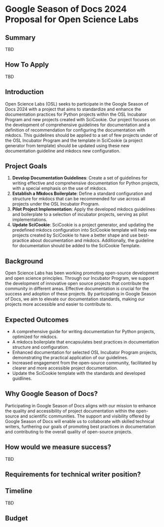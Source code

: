 # Google Season of Docs 2024 Proposal for Open Science Labs

## Summary

TBD

## How To Apply

TBD

## Introduction

Open Science Labs (OSL) seeks to participate in the Google Season of Docs 2024 with a project that aims to standardize and enhance the documentation practices for Python projects within the OSL Incubator Program and new projects created with SciCookie. Our project focuses on the development of comprehensive guidelines for documentation and a definition of recommendation for configuring the documentation with mkdocs. This guidelines should be applied to a set of few projects under of the OSL Incubator Program and the template in SciCookie (a project generator from template) should be updated using these new documentation guideline and mkdocs new configuration.

## Project Goals
1. **Develop Documentation Guidelines**: Create a set of guidelines for writing effective and comprehensive documentation for Python projects, with a special emphasis on the use of mkdocs.
2. **Establish a Mkdocs Boilerplate**: Define a standard configuration and structure for mkdocs that can be recommended for use across all projects under the OSL Incubator Program.
3. **Pilot Project Implementation**: Apply the developed mkdocs guidelines and boilerplate to a selection of incubator projects, serving as pilot implementations.
4. **Update SciCookie**: SciCookie is a project generator, and updating the predefined mkdocs configuration into SciCookie template will help new projects created by SciCookie to have a better shape and use best-practice about documentation and mkdocs. Additionally, the guideline for documentation should be added to the SciCookie Template.

## Background
Open Science Labs has been working promoting open-source development and open science principles. Through our Incubator Program, we support the development of innovative open source projects that contribute the community in different areas. Effective documentation is crucial for the success and adoption of these projects. By participating in Google Season of Docs, we aim to elevate our documentation standards, making our projects more accessible and easier to contribute to.

## Expected Outcomes
- A comprehensive guide for writing documentation for Python projects, optimized for mkdocs.
- A mkdocs boilerplate that encapsulates best practices in documentation structure and configuration.
- Enhanced documentation for selected OSL Incubator Program projects, demonstrating the practical application of our guidelines.
- Increased engagement from the open-source community, facilitated by clearer and more accessible project documentation.
- Update the SciCookie template with the standards and developed guidlines.

## Why Google Season of Docs?
Participating in Google Season of Docs aligns with our mission to enhance the quality and accessibility of project documentation within the open-source and scientific communities. The support and visibility offered by Google Season of Docs will enable us to collaborate with skilled technical writers, furthering our goals of promoting best practices in documentation and contributing to the overall quality of open-source projects.

## How would we measure success?

TBD

## Requirements for technical writer position?

## Timeline

TBD

## Budget

